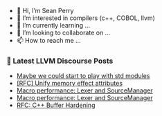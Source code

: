 - 👋 Hi, I’m Sean Perry
- 👀 I’m interested in compilers (c++, COBOL, llvm)
- 🌱 I’m currently learning ...
- 💞️ I’m looking to collaborate on ...
- 📫 How to reach me ...

<!---
s66perry/s66perry is a ✨ special ✨ repository because its `README.md` (this file) appears on your GitHub profile.
You can click the Preview link to take a look at your changes.
--->
### 📕 Latest LLVM Discourse Posts

<!-- DISCOURSE-LLVM:START -->
- [Maybe we could start to play with std modules](https://discourse.llvm.org/t/maybe-we-could-start-to-play-with-std-modules/64093#post_17)
- [[RFC] Unify memory effect attributes](https://discourse.llvm.org/t/rfc-unify-memory-effect-attributes/65579#post_16)
- [Macro performance: Lexer and SourceManager](https://discourse.llvm.org/t/macro-performance-lexer-and-sourcemanager/65713#post_9)
- [Macro performance: Lexer and SourceManager](https://discourse.llvm.org/t/macro-performance-lexer-and-sourcemanager/65713#post_8)
- [RFC: C++ Buffer Hardening](https://discourse.llvm.org/t/rfc-c-buffer-hardening/65734?page=3#post_51)
<!-- DISCOURSE-LLVM:END -->

